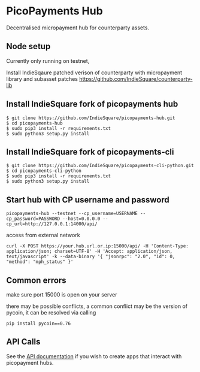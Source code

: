 # PicoPayments Hub 

Decentralised micropayment hub for counterparty assets.
 

## Node setup
 
Currently only running on testnet,

Install IndieSqaure patched verison of counterparty with micropayment library and subasset patches
https://github.com/IndieSquare/counterparty-lib


## Install IndieSquare fork of picopayments hub
 
 
```
$ git clone https://github.com/IndieSquare/picopayments-hub.git
$ cd picopayments-hub
$ sudo pip3 install -r requirements.txt
$ sudo python3 setup.py install
```


## Install IndieSquare fork of picopayments-cli

```
$ git clone https://github.com/IndieSquare/picopayments-cli-python.git
$ cd picopayments-cli-python
$ sudo pip3 install -r requirements.txt
$ sudo python3 setup.py install
```

## Start hub with CP username and password

```
picopayments-hub --testnet --cp_username=USERNAME --cp_password=PASSWORD --host=0.0.0.0 --cp_url=http://127.0.0.1:14000/api/
```

access from external network

```
curl -X POST https://your.hub.url.or.ip:15000/api/ -H 'Content-Type: application/json; charset=UTF-8' -H 'Accept: application/json, text/javascript' -k --data-binary '{ "jsonrpc": "2.0", "id": 0, "method": "mph_status" }'
```


## Common errors

make sure port 15000 is open on your server

there may be possible conflicts, a common conflict may be the version of pycoin, it can be resolved via calling
```
pip install pycoin==0.76
```

## API Calls

See the [API documentation](docs/api.md) if you wish to create apps that interact with picopayment hubs.

